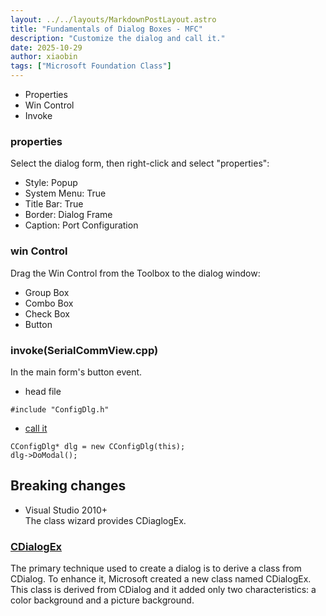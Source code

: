 ```yaml
---
layout: ../../layouts/MarkdownPostLayout.astro
title: "Fundamentals of Dialog Boxes - MFC"
description: "Customize the dialog and call it."
date: 2025-10-29
author: xiaobin
tags: ["Microsoft Foundation Class"]
---
```


- Properties
- Win Control
- Invoke

### properties
Select the dialog form, then right-click and select "properties":
- Style: Popup
- System Menu: True
- Title Bar: True
- Border: Dialog Frame
- Caption: Port Configuration

### win Control
Drag the Win Control from the Toolbox to the dialog window:
- Group Box
- Combo Box
- Check Box
- Button

### invoke(SerialCommView.cpp)
In the main form's button event.
- head file
```
#include "ConfigDlg.h"
```
- [call it](https://www.functionx.com/visualc/howto/calldlgfromsdi.htm)
```
CConfigDlg* dlg = new CConfigDlg(this);
dlg->DoModal();
```

## Breaking changes
- Visual Studio 2010+    
The class wizard provides CDiaglogEx.

### [CDialogEx](https://www.functionx.com/visualc/Lesson04.htm)
The primary technique used to create a dialog is to derive a class from CDialog. 
To enhance it, Microsoft created a new class named CDialogEx. 
This class is derived from CDialog and it added only two characteristics: a color background and a picture background.
